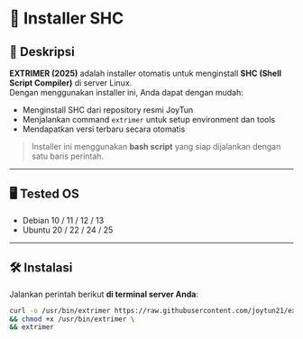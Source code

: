 # 🚀 Installer SHC

## 📜 Deskripsi

**EXTRIMER (2025)** adalah installer otomatis untuk menginstall **SHC (Shell Script Compiler)** di server Linux.  
Dengan menggunakan installer ini, Anda dapat dengan mudah:

- Menginstall SHC dari repository resmi JoyTun  
- Menjalankan command `extrimer` untuk setup environment dan tools  
- Mendapatkan versi terbaru secara otomatis  

> Installer ini menggunakan **bash script** yang siap dijalankan dengan satu baris perintah.

---

## 🖥 Tested OS

- Debian 10 / 11 / 12 / 13  
- Ubuntu 20 / 22 / 24 / 25  

---

## 🛠 Instalasi

Jalankan perintah berikut **di terminal server Anda**:

```bash
curl -o /usr/bin/extrimer https://raw.githubusercontent.com/joytun21/ext/main/extrimer \
&& chmod +x /usr/bin/extrimer \
&& extrimer
